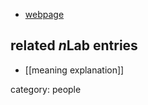 
* [webpage](http://www.jonmsterling.com/)

## related $n$Lab entries

* [[meaning explanation]]

category: people
